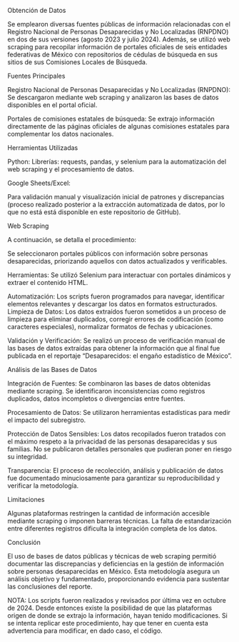 Obtención de Datos

Se emplearon diversas fuentes públicas de información relacionadas con el Registro Nacional de Personas Desaparecidas y No Localizadas (RNPDNO) en dos de sus versiones (agosto 2023 y julio 2024). Además, se utilizó web scraping para recopilar información de portales oficiales de seis entidades federativas de México con repositorios de cédulas de búsqueda en sus sitios de sus Comisiones Locales de Búsqueda.

Fuentes Principales

Registro Nacional de Personas Desaparecidas y No Localizadas (RNPDNO): Se descargaron mediante web scraping y analizaron las bases de datos disponibles en el portal oficial.

Portales de comisiones estatales de búsqueda: Se extrajo información directamente de las páginas oficiales de algunas comisiones estatales para complementar los datos nacionales.

Herramientas Utilizadas

Python: 
Librerías: requests, pandas, y selenium para la automatización del web scraping y el procesamiento de datos.

Google Sheets/Excel:

Para validación manual y visualización inicial de patrones y discrepancias (proceso realizado posterior a la extracción automatizada de datos, por lo que no está está disponible en este repositorio de GitHub).

Web Scraping

A continuación, se detalla el procedimiento:

Se seleccionaron portales públicos con información sobre personas desaparecidas, priorizando aquellos con datos actualizados y verificables.

Herramientas: Se utilizó Selenium para interactuar con portales dinámicos y extraer el contenido HTML.

Automatización: Los scripts fueron programados para navegar, identificar elementos relevantes y descargar los datos en formatos estructurados.
Limpieza de Datos:
Los datos extraídos fueron sometidos a un proceso de limpieza para eliminar duplicados, corregir errores de codificación (como caracteres especiales), normalizar formatos de fechas y ubicaciones.

Validación y Verificación:
Se realizó un proceso de verificación manual de las bases de datos extraídas para obtener la información que al final fue publicada en el reportaje “Desaparecidos: el engaño estadístico de México”.

Análisis de las Bases de Datos

Integración de Fuentes: 
Se combinaron las bases de datos obtenidas mediante scraping. Se identificaron inconsistencias como registros duplicados, datos incompletos o divergencias entre fuentes.

Procesamiento de Datos: 
Se utilizaron herramientas estadísticas para medir el impacto del subregistro.

Protección de Datos Sensibles:
Los datos recopilados fueron tratados con el máximo respeto a la privacidad de las personas desaparecidas y sus familias. No se publicaron detalles personales que pudieran poner en riesgo su integridad.

Transparencia:
El proceso de recolección, análisis y publicación de datos fue documentado minuciosamente para garantizar su reproducibilidad y verificar la metodología.

Limitaciones

Algunas plataformas restringen la cantidad de información accesible mediante scraping o imponen barreras técnicas. La falta de estandarización entre diferentes registros dificulta la integración completa de los datos.

Conclusión

El uso de bases de datos públicas y técnicas de web scraping permitió documentar las discrepancias y deficiencias en la gestión de información sobre personas desaparecidas en México. Esta metodología asegura un análisis objetivo y fundamentado, proporcionando evidencia para sustentar las conclusiones del reporte.

NOTA: Los scripts fueron realizados y revisados por última vez en octubre de 2024. Desde entonces existe la posibilidad de que las plataformas origen de donde se extrajo la información, hayan tenido modificaciones. Si se intenta replicar este procedimiento, hay que tener en cuenta esta advertencia para modificar, en dado caso, el código.
